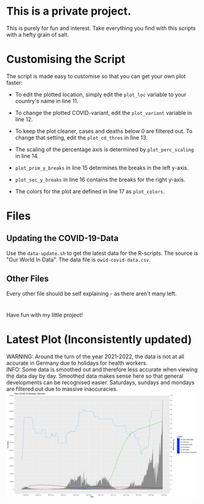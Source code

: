 # This is a private project.

This is purely for fun and interest. Take everything you find with this scripts with a hefty grain of salt.

# Customising the Script

The script is made easy to customise so that you can get your own plot faster:

- To edit the plotted location, simply edit the `plot_loc` variable to your country's name in line 11.

- To change the plotted COVID-variant, edit the `plot_variant` variable in line 12.

- To keep the plot cleaner, cases and deaths below 0 are filtered out.
To change that setting, edit the `plot_cd_thres` in line 13.

- The scaling of the percentage axis is determined by `plot_perc_scaling` in line 14.

- `plot_prim_y_breaks` in line 15 determines the breaks in the left y-axis.

- `plot_sec_y_breaks` in line 16 contains the breaks for the right y-axis.

- The colors for the plot are defined in line 17 as `plot_colors`.

# Files

## Updating the COVID-19-Data
Use the `data-update.sh` to get the latest data for the R-scripts. The source is "Our World In Data".
The data file is `owid-covid-data.csv`.
## Other Files
Every other file should be self explaining - as there aren't many left.

#
Have fun with my little project!

# Latest Plot (Inconsistently updated)
WARNING: Around the turn of the year 2021-2022, the data is not at all accurate in Germany due to holidays for health workers.
\
INFO: Some data is smoothed out and therefore less accurate when viewing the data day by day. Smoothed data makes sense here so that general developments can be recognised easier. Saturdays, sundays and mondays are filtered out due to massive inaccuracies.
<img src="./plot.svg">